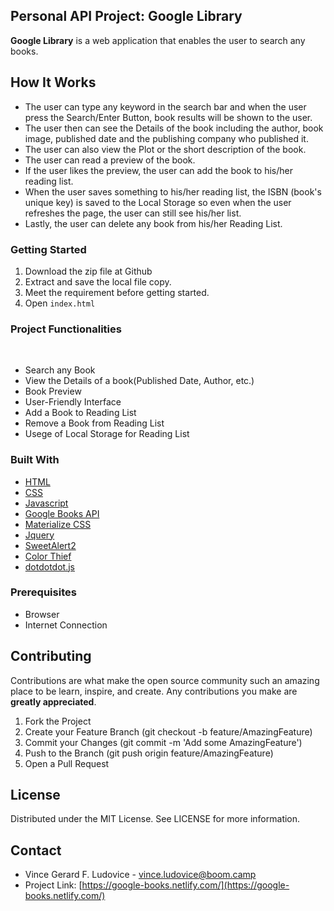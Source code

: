<!-- ABOUT THE PROJECT -->
## Personal API Project: Google Library
<!-- [![Product Name Screen Shot][product-screenshot]](https://example.com) -->
**Google Library** is a web application that enables the user to search any books. 

## How It Works
- The user can type any keyword in the search bar and when the user press the Search/Enter Button, book results will be shown to the user. 
- The user then can see the Details of the book including the author, book image, published date and the publishing company who published it.
- The user can also view the Plot or the short description of the book. 
- The user can read a preview of the book. 
- If the user likes the preview, the user can add the book to his/her reading list. 
- When the user saves something to his/her reading list, the ISBN (book's unique key) is saved to the Local Storage so even when the user refreshes the page, the user can still see his/her list. 
- Lastly, the user can delete any book from his/her Reading List.

### Getting Started
1. Download the zip file at Github
2. Extract and save the local file copy.
3. Meet the requirement before getting started.
4. Open `index.html`

### Project Functionalities
​
- Search any Book
- View the Details of a book(Published Date, Author, etc.)
- Book Preview
- User-Friendly Interface
- Add a Book to Reading List
- Remove a Book from Reading List
- Usege of Local Storage for Reading List

### Built With
-  [HTML](https://www.w3schools.com/html/html_intro.asp)
-  [CSS](https://www.w3schools.com/css/)
-  [Javascript](http://vanilla-js.com/)
-  [Google Books API](https://www.googleapis.com/books/v1/volumes/)
-  [Materialize CSS](https://materializecss.com/)
-  [Jquery](https://jquery.com/)
-  [SweetAlert2](https://sweetalert2.github.io/)
-  [Color Thief](https://lokeshdhakar.com/projects/color-thief/)
-  [dotdotdot.js](http://dotdotdot.frebsite.nl/)

### Prerequisites
- Browser
- Internet Connection
<!-- CONTRIBUTING -->
## Contributing
Contributions are what make the open source community such an amazing place to be learn, inspire, and create. Any contributions you make are **greatly appreciated**.
1. Fork the Project
2. Create your Feature Branch (git checkout -b feature/AmazingFeature)
3. Commit your Changes (git commit -m 'Add some AmazingFeature')
4. Push to the Branch (git push origin feature/AmazingFeature)
5. Open a Pull Request
<!-- LICENSE -->
## License
Distributed under the MIT License. See LICENSE for more information.
<!-- CONTACT -->
## Contact
-  Vince Gerard F. Ludovice - vince.ludovice@boom.camp
-  Project Link: [https://google-books.netlify.com/](https://google-books.netlify.com/)